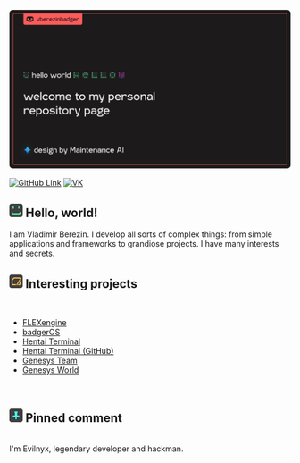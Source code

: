 [![VBerezin Main Banner](./assets/vb-banner-reborn.png)](https://vk.com/star_butterfly_original)

[![GitHub Link](https://img.shields.io/badge/GitHub%20Link%20for%20Social%20Networks-vberezinbadger-9cf)](https://github.com/vberezinbadger)
[![VK](https://img.shields.io/badge/VK-star_butterfly_original-blue)](https://vk.com/star_butterfly_original)

## [![Hello](./assets/icons/hello.png)](https://vk.com/star_butterfly_original) Hello, world!

I am Vladimir Berezin. I develop all sorts of complex things: from simple applications and frameworks to grandiose projects. I have many interests and secrets.

## [![Projects](./assets/icons/projects.png)](https://vk.com/star_butterfly_original) Interesting projects

<br>

<!-- BLOG-POST-LIST:START -->
- [FLEXengine](https://vk.com/kolibracorp.flexui)
- [badgerOS](https://vk.com/kolibracorp.badgeros)
- [Hentai Terminal](https://vk.com/kolibracorp.hterminal)
- [Hentai Terminal (GitHub)](https://github.com/hentai-team/terminal)
- [Genesys Team](https://vk.com/genesys.team)
- [Genesys World](https://vk.com/genesys.world)
<!-- BLOG-POST-LIST:END -->

<br>

## [![Pinned](./assets/icons/pinned.png)](https://vk.com/star_butterfly_original) Pinned comment

<br>
I'm Evilnyx, legendary developer and hackman.
<br>
